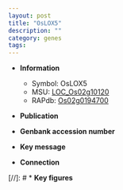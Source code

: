 ```yaml
---
layout: post
title: "OsLOX5"
description: ""
category: genes
tags: 
---
```


* **Information**  
    + Symbol: OsLOX5  
    + MSU: [LOC_Os02g10120](http://rice.uga.edu/cgi-bin/ORF_infopage.cgi?orf=LOC_Os02g10120)  
    + RAPdb: [Os02g0194700](http://rapdb.dna.affrc.go.jp/viewer/gbrowse_details/irgsp1?name=Os02g0194700)  

* **Publication**  

* **Genbank accession number**  

* **Key message**  

* **Connection**  

[//]: # * **Key figures**  


